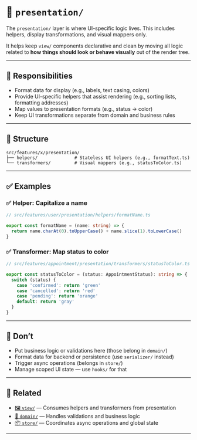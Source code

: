 # 🎨 `presentation/`

The `presentation/` layer is where UI-specific logic lives. This includes helpers, display transformations, and visual mappers only.

It helps keep `view/` components declarative and clean by moving all logic related to **how things should look or behave visually** out of the render tree.

---

## 🧭 Responsibilities

* Format data for display (e.g., labels, text casing, colors)
* Provide UI-specific helpers that assist rendering (e.g., sorting lists, formatting addresses)
* Map values to presentation formats (e.g., status → color)
* Keep UI transformations separate from domain and business rules

---

## 📂 Structure

```text
src/features/x/presentation/
├── helpers/              # Stateless UI helpers (e.g., formatText.ts)
└── transformers/         # Visual mappers (e.g., statusToColor.ts)
```

---

## ✅ Examples

### ✅ Helper: Capitalize a name

```ts
// src/features/user/presentation/helpers/formatName.ts

export const formatName = (name: string) => {
  return name.charAt(0).toUpperCase() + name.slice(1).toLowerCase()
}
```

### ✅ Transformer: Map status to color

```ts
// src/features/appointment/presentation/transformers/statusToColor.ts

export const statusToColor = (status: AppointmentStatus): string => {
  switch (status) {
    case 'confirmed': return 'green'
    case 'cancelled': return 'red'
    case 'pending': return 'orange'
    default: return 'gray'
  }
}
```

---

## 🚫 Don’t

* Put business logic or validations here (those belong in `domain/`)
* Format data for backend or persistence (use `serializer/` instead)
* Trigger async operations (belongs in `store/`)
* Manage scoped UI state — use `hooks/` for that

---

## 🔗 Related

* [🖼️ `view/`](./view.md) — Consumes helpers and transformers from presentation
* [🧱 `domain/`](./domain.md) — Handles validations and business logic
* [📦 `store/`](./store.md) — Coordinates async operations and global state

---
